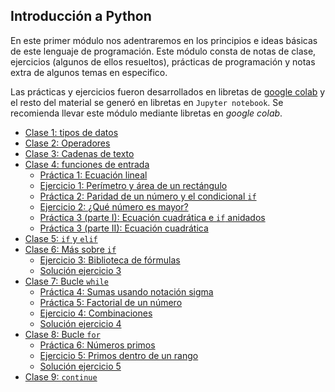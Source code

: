 ## Introducción a Python

En este primer módulo nos adentraremos en los principios e ideas básicas de este lenguaje de programación. Este módulo consta de notas de clase, ejercicios (algunos de ellos resueltos),
prácticas de programación y notas extra de algunos temas en especifico.

Las prácticas y ejercicios fueron desarrollados en libretas de [google colab](https://colab.research.google.com/) y el resto del material se generó en libretas
en ``Jupyter notebook``. Se recomienda llevar este módulo mediante libretas en _google colab_.



* [Clase 1: tipos de datos](Curso_basico/Clase1_tipos_de_datos.html)
* [Clase 2: Operadores](Curso_basico/Clase2_operadores.html)
* [Clase 3: Cadenas de texto](Curso_basico/Clase3_cadenas_texto.html)
* [Clase 4: funciones de entrada](Curso_basico/Clase4_funciones_entrada.html)
    * [Práctica 1: Ecuación lineal](https://colab.research.google.com/drive/1p4TyjHLJayWpDMMY7CjPdAHwGw_rTwUL?usp=sharing)
    * [Ejercicio 1: Perímetro y área de un rectángulo](https://colab.research.google.com/drive/1YOqdFvlaADpNY0l7OqkfxiLMR0Hyp5QJ?usp=sharing)
    * [Práctica 2: Paridad de un número y el condicional	 ``if`` ](https://colab.research.google.com/drive/13LpmxE0gU-aVRudE_cWPIMNmWaZ2w3dT?usp=sharing)
    * [Ejercicio 2: ¿Qué número es mayor?](https://colab.research.google.com/drive/1_bCrcxbEWFhyZ0KG8-pPZTVmxqgfMIu-?usp=sharing)
    * [Práctica 3 (parte I): Ecuación cuadrática e ``if`` anidados](https://colab.research.google.com/drive/1YkH6ZntTXJfq6MZ9twNoJwEU0qxZKe4r?usp=sharing)
    * [Práctica 3 (parte II): Ecuación cuadrática](https://colab.research.google.com/drive/19OOSB8rEQdjVg-RDfeqBKa_lBrZ4uEbV?usp=sharing)
* [Clase 5: ``if`` y ``elif``](Curso_basico/Clase5_if_elif.html)
* [Clase 6: Más sobre ``if``](Curso_basico/Clase6_mas_if.html)
    * [Ejercicio 3: Biblioteca de fórmulas](https://colab.research.google.com/drive/1ltlWw_wv07gg8rPdEnLYBEIRAg6uKmnl?usp=sharing)
    * [Solución ejercicio 3](Curso_basico/Solución_ej3.html)
* [Clase 7: Bucle ``while``](Curso_basico/Clase7_while.html)
    * [Práctica 4: Sumas usando notación sigma](https://colab.research.google.com/drive/18gWRPGaxKdQx_Yqop2dHMQ2fojKo84Ef?usp=sharing)
    * [Práctica 5: Factorial de un número](https://colab.research.google.com/drive/1gTwau-nIWLb2yyERzlxg43hv_zEcK2on?usp=sharing)
    * [Ejercicio 4: Combinaciones](https://colab.research.google.com/drive/1g2wjiNJcftV5NpGHoIKovzCS-Hz5OLv3?usp=sharing)
    * [Solución ejercicio 4](Curso_basico/Solución_ej4.html)
* [Clase 8: Bucle ``for``](Curso_basico/Clase8_for.html)
    * [Práctica 6: Números primos](https://colab.research.google.com/drive/1GKxj1Zc2F7QLFqNs2ejaYQ_bwKyXE8FN?usp=sharing)
    * [Ejercicio 5: Primos dentro de un rango](https://colab.research.google.com/drive/1sgGl1vvaGHnjdcJ3cYpmokhqXvw36tqu?usp=sharing)
    * [Solución ejercicio 5](Curso_basico/Solución_ej5.html)
* [Clase 9: ``continue``](Curso_basico/Clase9_continue.html)


